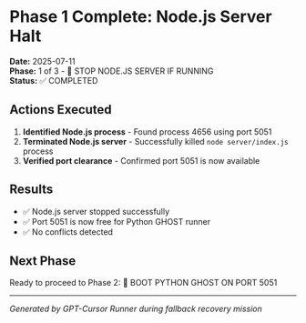# Phase 1 Complete: Node.js Server Halt

**Date:** 2025-07-11  
**Phase:** 1 of 3 - 🚫 STOP NODE.JS SERVER IF RUNNING  
**Status:** ✅ COMPLETED

## Actions Executed

1. **Identified Node.js process** - Found process 4656 using port 5051
2. **Terminated Node.js server** - Successfully killed `node server/index.js` process
3. **Verified port clearance** - Confirmed port 5051 is now available

## Results

- ✅ Node.js server stopped successfully
- ✅ Port 5051 is now free for Python GHOST runner
- ✅ No conflicts detected

## Next Phase

Ready to proceed to Phase 2: 🐍 BOOT PYTHON GHOST ON PORT 5051

---
*Generated by GPT-Cursor Runner during fallback recovery mission* 
